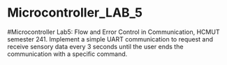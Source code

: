 # Microcontroller_LAB_5
#Microcontroller Lab5: Flow and Error Control in Communication, HCMUT semester 241.
Implement a simple UART communication to request and receive sensory data every 3 seconds until the user ends the communication with a specific command.
